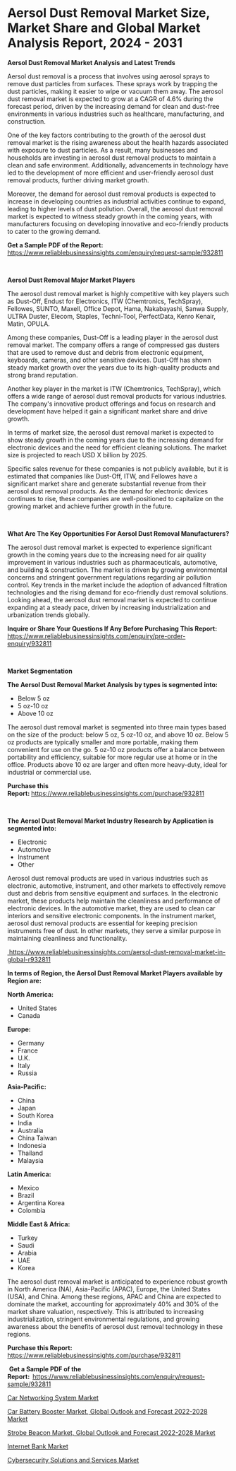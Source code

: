 <p><h1>Aersol Dust Removal Market Size, Market Share and Global Market Analysis Report, 2024 - 2031</h1></p><p><strong>Aersol Dust Removal Market Analysis and Latest Trends</strong></p>
<p><p>Aersol dust removal is a process that involves using aerosol sprays to remove dust particles from surfaces. These sprays work by trapping the dust particles, making it easier to wipe or vacuum them away. The aerosol dust removal market is expected to grow at a CAGR of 4.6% during the forecast period, driven by the increasing demand for clean and dust-free environments in various industries such as healthcare, manufacturing, and construction.</p><p>One of the key factors contributing to the growth of the aerosol dust removal market is the rising awareness about the health hazards associated with exposure to dust particles. As a result, many businesses and households are investing in aerosol dust removal products to maintain a clean and safe environment. Additionally, advancements in technology have led to the development of more efficient and user-friendly aerosol dust removal products, further driving market growth.</p><p>Moreover, the demand for aerosol dust removal products is expected to increase in developing countries as industrial activities continue to expand, leading to higher levels of dust pollution. Overall, the aerosol dust removal market is expected to witness steady growth in the coming years, with manufacturers focusing on developing innovative and eco-friendly products to cater to the growing demand.</p></p>
<p><strong>Get a Sample PDF of the Report:&nbsp;</strong> <a href="https://www.reliablebusinessinsights.com/enquiry/request-sample/932811">https://www.reliablebusinessinsights.com/enquiry/request-sample/932811</a></p>
<p>&nbsp;</p>
<p><strong>Aersol Dust Removal Major Market Players</strong></p>
<p><p>The aerosol dust removal market is highly competitive with key players such as Dust-Off, Endust for Electronics, ITW (Chemtronics, TechSpray), Fellowes, SUNTO, Maxell, Office Depot, Hama, Nakabayashi, Sanwa Supply, ULTRA Duster, Elecom, Staples, Techni-Tool, PerfectData, Kenro Kenair, Matin, OPULA.</p><p>Among these companies, Dust-Off is a leading player in the aerosol dust removal market. The company offers a range of compressed gas dusters that are used to remove dust and debris from electronic equipment, keyboards, cameras, and other sensitive devices. Dust-Off has shown steady market growth over the years due to its high-quality products and strong brand reputation.</p><p>Another key player in the market is ITW (Chemtronics, TechSpray), which offers a wide range of aerosol dust removal products for various industries. The company's innovative product offerings and focus on research and development have helped it gain a significant market share and drive growth.</p><p>In terms of market size, the aerosol dust removal market is expected to show steady growth in the coming years due to the increasing demand for electronic devices and the need for efficient cleaning solutions. The market size is projected to reach USD X billion by 2025.</p><p>Specific sales revenue for these companies is not publicly available, but it is estimated that companies like Dust-Off, ITW, and Fellowes have a significant market share and generate substantial revenue from their aerosol dust removal products. As the demand for electronic devices continues to rise, these companies are well-positioned to capitalize on the growing market and achieve further growth in the future.</p></p>
<p>&nbsp;</p>
<p><strong>What Are The Key Opportunities For Aersol Dust Removal Manufacturers?</strong></p>
<p><p>The aerosol dust removal market is expected to experience significant growth in the coming years due to the increasing need for air quality improvement in various industries such as pharmaceuticals, automotive, and building & construction. The market is driven by growing environmental concerns and stringent government regulations regarding air pollution control. Key trends in the market include the adoption of advanced filtration technologies and the rising demand for eco-friendly dust removal solutions. Looking ahead, the aerosol dust removal market is expected to continue expanding at a steady pace, driven by increasing industrialization and urbanization trends globally.</p></p>
<p><strong>Inquire or Share Your Questions If Any Before Purchasing This Report:</strong> <a href="https://www.reliablebusinessinsights.com/enquiry/pre-order-enquiry/932811">https://www.reliablebusinessinsights.com/enquiry/pre-order-enquiry/932811</a></p>
<p>&nbsp;</p>
<p><strong>Market Segmentation</strong></p>
<p><strong>The Aersol Dust Removal Market Analysis by types is segmented into:</strong></p>
<p><ul><li>Below 5 oz</li><li>5 oz-10 oz</li><li>Above 10 oz</li></ul></p>
<p><p>The aerosol dust removal market is segmented into three main types based on the size of the product: below 5 oz, 5 oz-10 oz, and above 10 oz. Below 5 oz products are typically smaller and more portable, making them convenient for use on the go. 5 oz-10 oz products offer a balance between portability and efficiency, suitable for more regular use at home or in the office. Products above 10 oz are larger and often more heavy-duty, ideal for industrial or commercial use.</p></p>
<p><strong>Purchase this Report:&nbsp;</strong><a href="https://www.reliablebusinessinsights.com/purchase/932811">https://www.reliablebusinessinsights.com/purchase/932811</a></p>
<p>&nbsp;</p>
<p><strong>The Aersol Dust Removal Market Industry Research by Application is segmented into:</strong></p>
<p><ul><li>Electronic</li><li>Automotive</li><li>Instrument</li><li>Other</li></ul></p>
<p><p>Aerosol dust removal products are used in various industries such as electronic, automotive, instrument, and other markets to effectively remove dust and debris from sensitive equipment and surfaces. In the electronic market, these products help maintain the cleanliness and performance of electronic devices. In the automotive market, they are used to clean car interiors and sensitive electronic components. In the instrument market, aerosol dust removal products are essential for keeping precision instruments free of dust. In other markets, they serve a similar purpose in maintaining cleanliness and functionality.</p></p>
<p><a href="https://www.reliablebusinessinsights.com/aersol-dust-removal-market-in-global-r932811">&nbsp;https://www.reliablebusinessinsights.com/aersol-dust-removal-market-in-global-r932811</a></p>
<p><strong>In terms of Region, the Aersol Dust Removal Market Players available by Region are:</strong></p>
<p>
    <p> <strong> North America: </strong>
        <ul>
            <li>United States</li>
            <li>Canada</li>
        </ul>
        </p> 
    <p> <strong> Europe: </strong>
        <ul>
            <li>Germany</li>
            <li>France</li>
            <li>U.K.</li>
            <li>Italy</li>
            <li>Russia</li>
        </ul>
        </p> 
    <p> <strong> Asia-Pacific: </strong>
        <ul>
            <li>China</li>
            <li>Japan</li>
            <li>South Korea</li>
            <li>India</li>
            <li>Australia</li>
            <li>China Taiwan</li>
            <li>Indonesia</li>
            <li>Thailand</li>
            <li>Malaysia</li>
        </ul>
        </p> 
    <p> <strong> Latin America: </strong>
        <ul>
            <li>Mexico</li>
            <li>Brazil</li>
            <li>Argentina Korea</li>
            <li>Colombia</li>
        </ul>
        </p> 
    <p> <strong> Middle East & Africa: </strong>
        <ul>
            <li>Turkey</li>
            <li>Saudi</li>
            <li>Arabia</li>
            <li>UAE</li>
            <li>Korea</li>
        </ul>
    </p>
    </p>
<p><p>The aerosol dust removal market is anticipated to experience robust growth in North America (NA), Asia-Pacific (APAC), Europe, the United States (USA), and China. Among these regions, APAC and China are expected to dominate the market, accounting for approximately 40% and 30% of the market share valuation, respectively. This is attributed to increasing industrialization, stringent environmental regulations, and growing awareness about the benefits of aerosol dust removal technology in these regions.</p></p>
<p><strong>Purchase this Report: </strong><a href="https://www.reliablebusinessinsights.com/purchase/932811">https://www.reliablebusinessinsights.com/purchase/932811</a></p>
<p>&nbsp;<strong>Get a Sample PDF of the Report:&nbsp;&nbsp;</strong><a href="https://www.reliablebusinessinsights.com/enquiry/request-sample/932811">https://www.reliablebusinessinsights.com/enquiry/request-sample/932811</a></p>
<p><strong></strong></p>
<p><p><a href="https://medium.com/@kair.irfan6/car-networking-system-market-industry-trends-and-forecast-for-period-from-2024-to-2031-6fa1fda1b785">Car Networking System Market</a></p><p><a href="https://issuu.com/reportprime-2/docs/car-battery-booster-market-global-o_85b12b1d84f85c">Car Battery Booster Market, Global Outlook and Forecast 2022-2028 Market</a></p><p><a href="https://issuu.com/reportprime-2/docs/strobe-beacon-market-global-outlook_2b0ef901082e83">Strobe Beacon Market, Global Outlook and Forecast 2022-2028 Market</a></p><p><a href="https://medium.com/@kair.irfan6/internet-bank-market-research-report-exploring-market-size-and-revenue-analysis-for-internet-bank-25308ebc2002">Internet Bank Market</a></p><p><a href="https://medium.com/@howelllesch2023/exploring-cybersecurity-solutions-and-services-market-dynamics-revenue-analysis-and-growth-1f19862f3093">Cybersecurity Solutions and Services Market</a></p></p>